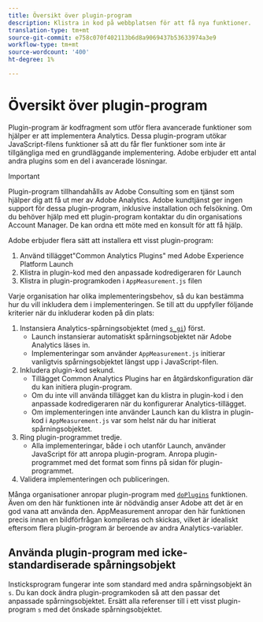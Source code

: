 ```yaml
---
title: Översikt över plugin-program
description: Klistra in kod på webbplatsen för att få nya funktioner.
translation-type: tm+mt
source-git-commit: e758c070f402113b6d8a9069437b53633974a3e9
workflow-type: tm+mt
source-wordcount: '400'
ht-degree: 1%

---
```



# Översikt över plugin-program

Plugin-program är kodfragment som utför flera avancerade funktioner som hjälper er att implementera Analytics. Dessa plugin-program utökar JavaScript-filens funktioner så att du får fler funktioner som inte är tillgängliga med en grundläggande implementering. Adobe erbjuder ett antal andra plugins som en del i avancerade lösningar.

>[!IMPORTANT]
>
>Plugin-program tillhandahålls av Adobe Consulting som en tjänst som hjälper dig att få ut mer av Adobe Analytics. Adobe kundtjänst ger ingen support för dessa plugin-program, inklusive installation och felsökning. Om du behöver hjälp med ett plugin-program kontaktar du din organisations Account Manager. De kan ordna ett möte med en konsult för att få hjälp.

Adobe erbjuder flera sätt att installera ett visst plugin-program:

1. Använd tillägget&quot;Common Analytics Plugins&quot; med Adobe Experience Platform Launch
2. Klistra in plugin-kod med den anpassade kodredigeraren för Launch
3. Klistra in plugin-programkoden i `AppMeasurement.js` filen

Varje organisation har olika implementeringsbehov, så du kan bestämma hur du vill inkludera dem i implementeringen. Se till att du uppfyller följande kriterier när du inkluderar koden på din plats:

1. Instansiera Analytics-spårningsobjektet (med [`s_gi`](../functions/s-gi.md)) först.
   * Launch instansierar automatiskt spårningsobjektet när Adobe Analytics läses in.
   * Implementeringar som använder `AppMeasurement.js` initierar vanligtvis spårningsobjektet längst upp i JavaScript-filen.
2. Inkludera plugin-kod sekund.
   * Tillägget Common Analytics Plugins har en åtgärdskonfiguration där du kan initiera plugin-program.
   * Om du inte vill använda tillägget kan du klistra in plugin-kod i den anpassade kodredigeraren när du konfigurerar Analytics-tillägget.
   * Om implementeringen inte använder Launch kan du klistra in plugin-kod i `AppMeasurement.js` var som helst när du har initierat spårningsobjektet.
3. Ring plugin-programmet tredje.
   * Alla implementeringar, både i och utanför Launch, använder JavaScript för att anropa plugin-program. Anropa plugin-programmet med det format som finns på sidan för plugin-programmet.
4. Validera implementeringen och publiceringen.

Många organisationer anropar plugin-program med [`doPlugins`](../functions/doplugins.md) funktionen. Även om den här funktionen inte är nödvändig anser Adobe att det är en god vana att använda den. AppMeasurement anropar den här funktionen precis innan en bildförfrågan kompileras och skickas, vilket är idealiskt eftersom flera plugin-program är beroende av andra Analytics-variabler.

## Använda plugin-program med icke-standardiserade spårningsobjekt

Insticksprogram fungerar inte som standard med andra spårningsobjekt än `s`. Du kan dock ändra plugin-programkoden så att den passar det anpassade spårningsobjektet. Ersätt alla referenser till i ett visst plugin-program `s` med det önskade spårningsobjektet.
